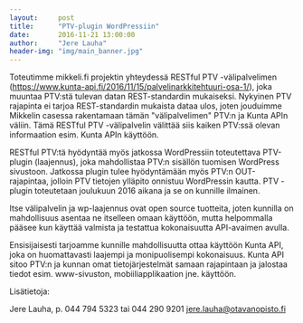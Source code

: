 ```yaml
---
layout:     post
title:      "PTV-plugin WordPressiin"
date:       2016-11-21 13:00:00
author:     "Jere Lauha"
header-img: "img/main_banner.jpg"
---
```


Toteutimme mikkeli.fi projektin yhteydessä RESTful PTV -välipalvelimen (https://www.kunta-api.fi/2016/11/15/palvelinarkkitehtuuri-osa-1/), 
joka muuntaa PTV:stä tulevan datan REST-standardin mukaiseksi. 
Nykyinen PTV rajapinta ei tarjoa REST-standardin mukaista dataa ulos, joten jouduimme Mikkelin casessa
rakentamaan tämän "välipalvelimen" PTV:n ja Kunta APIn väliin. Tämä
RESTful PTV -välipalvelin välittää siis kaiken PTV:ssä olevan
informaation esim. Kunta APIn käyttöön.

RESTful PTV:tä hyödyntää myös jatkossa WordPressiin toteutettava
PTV-plugin (laajennus), joka mahdollistaa PTV:n sisällön tuomisen
WordPress sivustoon. Jatkossa plugin tulee hyödyntämään myös PTV:n
OUT-rajapintaa, jolloin PTV tietojen ylläpito onnistuu WordPressin
kautta. PTV -plugin toteutetaan joulukuun 2016 aikana ja se on
kunnille ilmainen.

Itse välipalvelin ja wp-laajennus ovat open source tuotteita, joten
kunnilla on mahdollisuus asentaa ne itselleen omaan käyttöön, mutta
helpommalla pääsee kun käyttää valmista ja testattua kokonaisuutta
API-avaimen avulla.

Ensisijaisesti tarjoamme kunnille mahdollisuutta ottaa käyttöön Kunta
API, joka on huomattavasti laajempi ja monipuolisempi kokonaisuus.
Kunta API sitoo PTV:n ja kunnan omat tietojärjestelmät samaan
rajapintaan ja jalostaa tiedot esim. www-sivuston, mobiiliapplikaation
jne. käyttöön.

Lisätietoja:

Jere Lauha, p. 044 794 5323 tai 044 290 9201
jere.lauha@otavanopisto.fi
